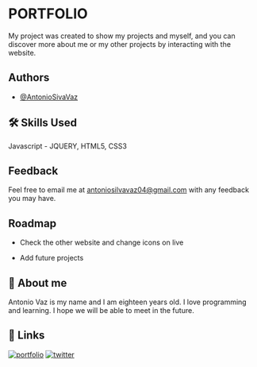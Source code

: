 
# PORTFOLIO

My project was created to show my projects and myself, and you can discover more about me or my other projects by interacting with the website.
## Authors

- [@AntonioSivaVaz](https://github.com/AntonioSivaVaz)


## 🛠 Skills Used
Javascript - JQUERY, HTML5, CSS3


## Feedback

Feel free to email me at antoniosilvavaz04@gmail.com with any feedback you may have.
## Roadmap

- Check the other website and change icons on live

- Add future projects


## 🚀 About me 

Antonio Vaz is my name and I am eighteen years old. I love programming and learning. I hope we will be able to meet in the future.

## 🔗 Links
[![portfolio](https://img.shields.io/badge/Portfolio-000?style=for-the-badge&logo=e&logoColor=red)](https://portfolio.antoniovaz.com/)
[![twitter](https://img.shields.io/badge/FOLLOW_MY_instagram-1DA1F2?style=for-the-badge&logo=instagram&logoColor=white)](https://www.instagram.com/antonio_silva_vaz/)

